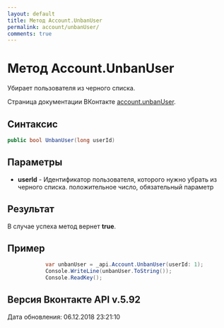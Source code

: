 ```yaml
---
layout: default
title: Метод Account.UnbanUser
permalink: account/unbanUser/
comments: true
---
```

# Метод Account.UnbanUser
Убирает пользователя из черного списка.

Страница документации ВКонтакте [account.unbanUser](https://vk.com/dev/account.unbanUser).

## Синтаксис
``` csharp
public bool UnbanUser(long userId)
```

## Параметры
+ **userId** - Идентификатор пользователя, которого нужно убрать из черного списка. положительное число, обязательный параметр

## Результат
В случае успеха метод вернет **true**.

## Пример
``` csharp
            var unbanUser = _api.Account.UnbanUser(userId: 1);
            Console.WriteLine(unbanUser.ToString());
            Console.ReadKey();
```

## Версия Вконтакте API v.5.92
Дата обновления: 06.12.2018 23:21:10
